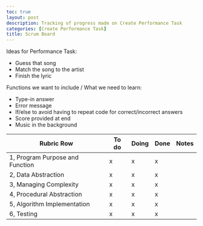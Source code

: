 ```yaml
---
toc: true
layout: post
description: Tracking of progress made on Create Performance Task
categories: [Create Performance Task]
title: Scrum Board
---
```


Ideas for Performance Task:
- Guess that song
- Match the song to the artist
- Finish the lyric

Functions we want to include / What we need to learn:
- Type-in answer
- Error message
- If/else to avoid having to repeat code for correct/incorrect answers
- Score provided at end
- Music in the background


| Rubric Row | To do | Doing | Done | Notes |
| ----------- | ----------- | ----------- | ----------- | ----------- |
| 1, Program Purpose and Function | x | x | x |
| 2, Data Abstraction | x | x | x |
| 3, Managing Complexity | x | x | x |
| 4, Procedural Abstraction | x | x | x |
| 5, Algorithm Implementation | x | x | x |
| 6, Testing | x | x | x |

